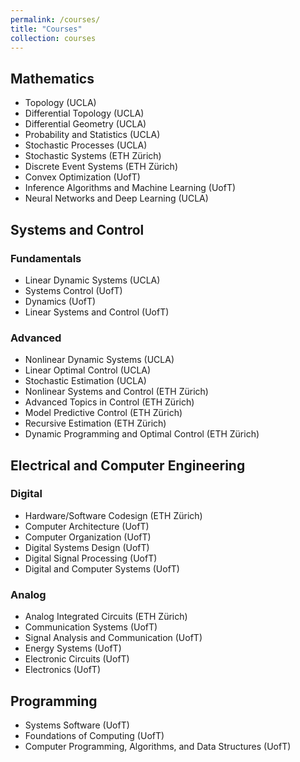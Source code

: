 ```yaml
---
permalink: /courses/
title: "Courses"
collection: courses
---
```

## Mathematics
* Topology (UCLA)
* Differential Topology (UCLA)
* Differential Geometry (UCLA)
* Probability and Statistics (UCLA)
* Stochastic Processes (UCLA)
* Stochastic Systems (ETH Zürich)
* Discrete Event Systems (ETH Zürich)
* Convex Optimization (UofT)
* Inference Algorithms and Machine Learning (UofT)
* Neural Networks and Deep Learning (UCLA)

## Systems and Control

### Fundamentals
* Linear Dynamic Systems (UCLA)
* Systems Control (UofT)
* Dynamics (UofT)
* Linear Systems and Control (UofT)

### Advanced
* Nonlinear Dynamic Systems (UCLA)
* Linear Optimal Control (UCLA)
* Stochastic Estimation (UCLA)
* Nonlinear Systems and Control (ETH Zürich)
* Advanced Topics in Control (ETH Zürich)
* Model Predictive Control (ETH Zürich)
* Recursive Estimation (ETH Zürich)
* Dynamic Programming and Optimal Control (ETH Zürich)

## Electrical and Computer Engineering

### Digital
* Hardware/Software Codesign (ETH Zürich)
* Computer Architecture (UofT)
* Computer Organization (UofT)
* Digital Systems Design (UofT)
* Digital Signal Processing (UofT)
* Digital and Computer Systems (UofT)

### Analog
* Analog Integrated Circuits (ETH Zürich)
* Communication Systems (UofT)
* Signal Analysis and Communication (UofT)
* Energy Systems (UofT)
* Electronic Circuits (UofT)
* Electronics (UofT)

## Programming
* Systems Software (UofT)
* Foundations of Computing (UofT)
* Computer Programming, Algorithms, and Data Structures (UofT)